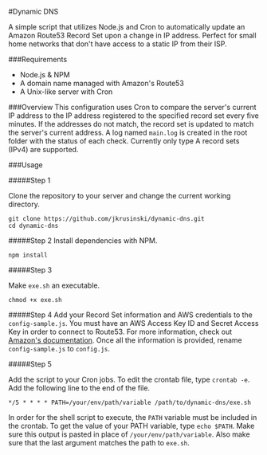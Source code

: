 #Dynamic DNS

A simple script that utilizes Node.js and Cron to automatically update an Amazon Route53 Record Set upon a change in IP address. Perfect for small home networks that don't have access to a static IP from their ISP.

###Requirements

- Node.js &amp; NPM
- A domain name managed with Amazon's Route53
- A Unix-like server with Cron

###Overview
This configuration uses Cron to compare the server's current IP address to the IP address registered to the specified record set every five minutes. If the addresses do not match, the record set is updated to match the server's current address. A log named `main.log` is created in the root folder with the status of each check. Currently only type A record sets (IPv4) are supported.

###Usage

#####Step 1

Clone the repository to your server and change the current working directory.
```
git clone https://github.com/jkrusinski/dynamic-dns.git
cd dynamic-dns
```

#####Step 2
Install dependencies with NPM.
```
npm install
```

#####Step 3

Make `exe.sh` an executable.
```
chmod +x exe.sh
```

#####Step 4
Add your Record Set information and AWS credentials to the `config-sample.js`. You must have an AWS Access Key ID and Secret Access Key in order to connect to Route53. For more information, check out [Amazon's documentation]. Once all the information is provided, rename `config-sample.js` to `config.js`.

#####Step 5

Add the script to your Cron jobs. To edit the crontab file, type `crontab -e`. Add the following line to the end of the file.

```
*/5 * * * * PATH=/your/env/path/variable /path/to/dynamic-dns/exe.sh
```

In order for the shell script to execute, the `PATH` variable must be included in the crontab. To get the value of your PATH variable, type `echo $PATH`. Make sure this output is pasted in place of `/your/env/path/variable`. Also make sure that the last argument matches the path to `exe.sh`.



[Amazon's documentation]: https://docs.aws.amazon.com/AWSSimpleQueueService/latest/SQSGettingStartedGuide/AWSCredentials.html